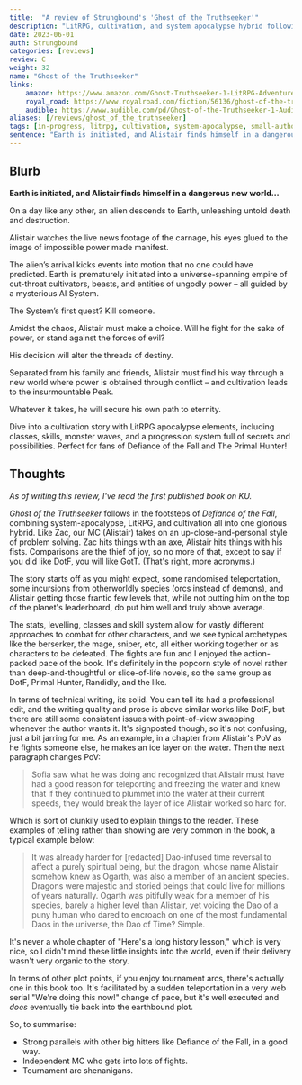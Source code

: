 ```yaml
---
title:  "A review of Strungbound's 'Ghost of the Truthseeker'"
description: "LitRPG, cultivation, and system apocalypse hybrid following our magical pugilist Alistair."
date: 2023-06-01
auth: Strungbound
categories: [reviews]
review: C
weight: 32
name: "Ghost of the Truthseeker"
links:
    amazon: https://www.amazon.com/Ghost-Truthseeker-1-LitRPG-Adventure-ebook/dp/B0BWDBNLY1
    royal_road: https://www.royalroad.com/fiction/56136/ghost-of-the-truthseeker
    audible: https://www.audible.com/pd/Ghost-of-the-Truthseeker-1-Audiobook/B0BWYYJT2G
aliases: [/reviews/ghost_of_the_truthseeker]
tags: [in-progress, litrpg, cultivation, system-apocalypse, small-author, audio]
sentence: "Earth is initiated, and Alistair finds himself in a dangerous new world…"
---
```





## Blurb

**Earth is initiated, and Alistair finds himself in a dangerous new world…**

On a day like any other, an alien descends to Earth, unleashing untold death and destruction.

Alistair watches the live news footage of the carnage, his eyes glued to the image of impossible power made manifest.

The alien’s arrival kicks events into motion that no one could have predicted. Earth is prematurely initiated into a universe-spanning empire of cut-throat cultivators, beasts, and entities of ungodly power – all guided by a mysterious AI System.

The System’s first quest? Kill someone.

Amidst the chaos, Alistair must make a choice. Will he fight for the sake of power, or stand against the forces of evil?

His decision will alter the threads of destiny.

Separated from his family and friends, Alistair must find his way through a new world where power is obtained through conflict – and cultivation leads to the insurmountable Peak.

Whatever it takes, he will secure his own path to eternity.

Dive into a cultivation story with LitRPG apocalypse elements, including classes, skills, monster waves, and a progression system full of secrets and possibilities. Perfect for fans of Defiance of the Fall and The Primal Hunter!

## Thoughts

*As of writing this review, I've read the first published book on KU.*

*Ghost of the Truthseeker* follows in the footsteps of *Defiance of the Fall*, combining system-apocalypse, LitRPG, and cultivation all into one glorious hybrid. Like Zac, our MC (Alistair) takes on an up-close-and-personal style of problem solving. Zac hits things with an axe, Alistair hits things with his fists. Comparisons are the thief of joy, so no more of that, except to say if you did like DotF, you will like GotT. (That's right, more acronyms.)

The story starts off as you might expect, some randomised teleportation, some incursions from otherworldly species (orcs instead of demons), and Alistair getting those frantic few levels that, while not putting him on the top of the planet's leaderboard, do put him well and truly above average. 

The stats, levelling, classes and skill system allow for vastly different approaches to combat for other characters, and we see typical archetypes like the berserker, the mage, sniper, etc, all either working together or as characters to be defeated. The fights are fun and I enjoyed the action-packed pace of the book. It's definitely in the popcorn style of novel rather than deep-and-thoughtful or slice-of-life novels, so the same group as DotF, Primal Hunter, Randidly, and the like.

In terms of technical writing, its solid. You can tell its had a professional edit, and the writing quality and prose is above similar works like DotF, but there are still some consistent issues with point-of-view swapping whenever the author wants it. It's signposted though, so it's not confusing, just a bit jarring for me. As an example, in a chapter from Alistair's PoV as he fights someone else, he makes an ice layer on the water. Then the next paragraph changes PoV:

> Sofia saw what he was doing and recognized that Alistair must have had a good reason for teleporting and freezing the water and knew that if they continued to plummet into the water at their current speeds, they would break the layer of ice Alistair worked so hard for.

Which is sort of clunkily used to explain things to the reader. These examples of telling rather than showing are very common in the book, a typical example below:

> It was already harder for [redacted] Dao-infused time reversal to affect a purely spiritual being, but the dragon, whose name Alistair somehow knew as Ogarth, was also a member of an ancient species. Dragons were majestic and storied beings that could live for millions of years naturally. Ogarth was pitifully weak for a member of his species, barely a higher level than Alistair, yet voiding the Dao of a puny human who dared to encroach on one of the most fundamental Daos in the universe, the Dao of Time? Simple.

It's never a whole chapter of "Here's a long history lesson," which is very nice, so I didn't mind these little insights into the world, even if their delivery wasn't very organic to the story.

In terms of other plot points, if you enjoy tournament arcs, there's actually one in this book too. It's facilitated by a sudden teleportation in a very web serial "We're doing this now!" change of pace, but it's well executed and *does* eventually tie back into the earthbound plot.

So, to summarise:

* Strong parallels with other big hitters like Defiance of the Fall, in a good way.
* Independent MC who gets into lots of fights.
* Tournament arc shenanigans.
